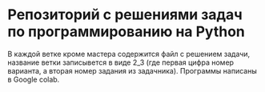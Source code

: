 # Репозиторий с решениями задач по программированию на Python
В каждой ветке кроме мастера содержится файл с решением задачи, название ветки записывется в виде 2_3 (где первая цифра номер варианта, а вторая номер задания из задачника).
Программы написаны в Google colab.
